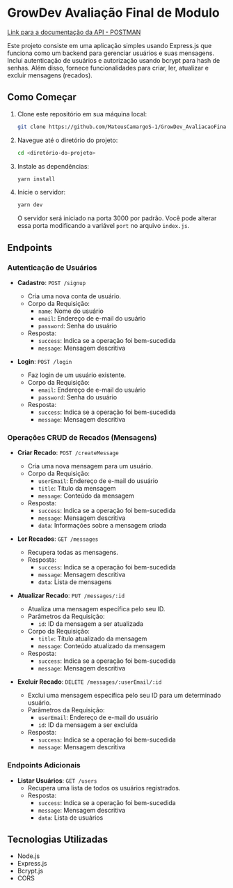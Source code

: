 
# GrowDev Avaliação Final de Modulo
[Link para a documentação da API - POSTMAN](https://documenter.getpostman.com/view/32755950/2sA2r9UheU)

Este projeto consiste em uma aplicação simples usando Express.js que funciona como um backend para gerenciar usuários e suas mensagens. Inclui autenticação de usuários e autorização usando bcrypt para hash de senhas. Além disso, fornece funcionalidades para criar, ler, atualizar e excluir mensagens (recados).

## Como Começar

1. Clone este repositório em sua máquina local:

   ```bash
   git clone https://github.com/MateusCamargoS-1/GrowDev_AvaliacaoFinal_Modulo_Backend
   ```

2. Navegue até o diretório do projeto:

   ```bash
   cd <diretório-do-projeto>
   ```

3. Instale as dependências:

   ```bash
   yarn install
   ```

4. Inicie o servidor:

   ```bash
   yarn dev
   ```

   O servidor será iniciado na porta 3000 por padrão. Você pode alterar essa porta modificando a variável `port` no arquivo `index.js`.

## Endpoints

### Autenticação de Usuários

- **Cadastro**: `POST /signup`
  - Cria uma nova conta de usuário.
  - Corpo da Requisição:
    - `name`: Nome do usuário
    - `email`: Endereço de e-mail do usuário
    - `password`: Senha do usuário
  - Resposta:
    - `success`: Indica se a operação foi bem-sucedida
    - `message`: Mensagem descritiva

- **Login**: `POST /login`
  - Faz login de um usuário existente.
  - Corpo da Requisição:
    - `email`: Endereço de e-mail do usuário
    - `password`: Senha do usuário
  - Resposta:
    - `success`: Indica se a operação foi bem-sucedida
    - `message`: Mensagem descritiva

### Operações CRUD de Recados (Mensagens)

- **Criar Recado**: `POST /createMessage`
  - Cria uma nova mensagem para um usuário.
  - Corpo da Requisição:
    - `userEmail`: Endereço de e-mail do usuário
    - `title`: Título da mensagem
    - `message`: Conteúdo da mensagem
  - Resposta:
    - `success`: Indica se a operação foi bem-sucedida
    - `message`: Mensagem descritiva
    - `data`: Informações sobre a mensagem criada

- **Ler Recados**: `GET /messages`
  - Recupera todas as mensagens.
  - Resposta:
    - `success`: Indica se a operação foi bem-sucedida
    - `message`: Mensagem descritiva
    - `data`: Lista de mensagens

- **Atualizar Recado**: `PUT /messages/:id`
  - Atualiza uma mensagem específica pelo seu ID.
  - Parâmetros da Requisição:
    - `id`: ID da mensagem a ser atualizada
  - Corpo da Requisição:
    - `title`: Título atualizado da mensagem
    - `message`: Conteúdo atualizado da mensagem
  - Resposta:
    - `success`: Indica se a operação foi bem-sucedida
    - `message`: Mensagem descritiva

- **Excluir Recado**: `DELETE /messages/:userEmail/:id`
  - Exclui uma mensagem específica pelo seu ID para um determinado usuário.
  - Parâmetros da Requisição:
    - `userEmail`: Endereço de e-mail do usuário
    - `id`: ID da mensagem a ser excluída
  - Resposta:
    - `success`: Indica se a operação foi bem-sucedida
    - `message`: Mensagem descritiva

### Endpoints Adicionais

- **Listar Usuários**: `GET /users`
  - Recupera uma lista de todos os usuários registrados.
  - Resposta:
    - `success`: Indica se a operação foi bem-sucedida
    - `message`: Mensagem descritiva
    - `data`: Lista de usuários

## Tecnologias Utilizadas

- Node.js
- Express.js
- Bcrypt.js
- CORS
